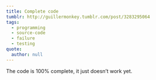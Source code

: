 ```yaml
---
title: Complete code
tumblr: http://guillermonkey.tumblr.com/post/3283295064
tags:
  - programming
  - source-code
  - failure
  - testing
quote:
  author: null
---
```


The code is 100% complete, it just doesn’t work yet.
